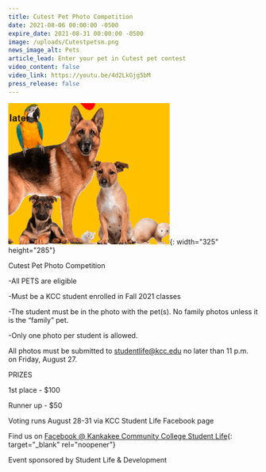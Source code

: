 ```yaml
---
title: Cutest Pet Photo Competition
date: 2021-08-06 00:00:00 -0500
expire_date: 2021-08-31 00:00:00 -0500
image: /uploads/Cutestpetsm.png
news_image_alt: Pets
article_lead: Enter your pet in Cutest pet contest
video_content: false
video_link: https://youtu.be/4d2LkGjg5bM
press_release: false
---
```

![](/uploads/Cutestpetsm.png){: width="325" height="285"}

Cutest Pet Photo Competition

\-All PETS are eligible

\-Must be a KCC student enrolled in Fall 2021 classes

\-The student must be in the photo with the pet(s). No family photos unless it is the “family” pet.

\-Only one photo per student is allowed.

All photos must be submitted to [studentlife@kcc.edu](mailto:studentlife@kcc.edu) no later than 11 p.m. on Friday, August 27.

PRIZES

1st place - $100

Runner up - $50

Voting runs August 28-31 via KCC Student Life Facebook page

Find us on [Facebook @ Kankakee Community College Student Life](https://www.facebook.com/KankakeeCommunityCollegeStudentLife){: target="_blank" rel="noopener"}

Event sponsored by Student Life & Development
